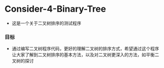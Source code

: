 # Consider-4-Binary-Tree

- 这是一个关于二叉树排序的测试程序

### 目标

 - 通过编写二叉树程序代码，更好的理解二叉树的排序方式，希望通过这个程序让大家了解到二叉树排序的基本方法，以及对二叉树更深入的方法，如平衡二叉树的探讨 